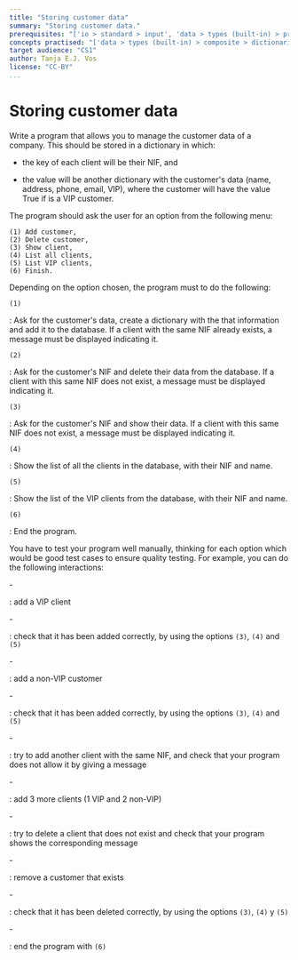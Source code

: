 ```yaml
---
title: "Storing customer data"
summary: "Storing customer data."
prerequisites: "['io > standard > input', 'data > types (built-in) > primitive > numeric', 'data > types (built-in) > composite > sequences > strings', 'imperative programming > variables > variable declaration', 'imperative programming > variables > assignment']"
concepts practised: "['data > types (built-in) > composite > dictionaries', 'control flow > conditionals', 'control flow > loops']"
target audience: "CS1"
author: Tanja E.J. Vos
license: "CC-BY"
...
```


# Storing customer data

Write a program that allows you to manage the customer data of a
company. This should be stored in a dictionary in which:

-   the key of each client will be their NIF, and

-   the value will be another dictionary with the customer's data
    (name, address, phone, email, VIP), where the customer will have
    the value True if is a VIP customer.

The program should ask the user for an option from the following
menu:

    (1) Add customer,
    (2) Delete customer,
    (3) Show client,
    (4) List all clients,
    (5) List VIP clients,
    (6) Finish.

Depending on the option chosen, the program must to do the
following:

`(1)`

:   Ask for the customer's data, create a dictionary with the that
    information and add it to the database. If a client with the
    same NIF already exists, a message must be displayed indicating
    it.

`(2)`

:   Ask for the customer's NIF and delete their data from the
    database. If a client with this same NIF does not exist, a
    message must be displayed indicating it.

`(3)`

:   Ask for the customer's NIF and show their data. If a client with
    this same NIF does not exist, a message must be displayed
    indicating it.

`(4)`

:   Show the list of all the clients in the database, with their NIF
    and name.

`(5)`

:   Show the list of the VIP clients from the database, with their
    NIF and name.

`(6)`

:   End the program.

You have to test your program well manually, thinking for each
option which would be good test cases to ensure quality testing. For
example, you can do the following interactions:

\-

:   add a VIP client

\-

:   check that it has been added correctly, by using the options
    `(3)`, `(4)` and `(5)`

\-

:   add a non-VIP customer

\-

:   check that it has been added correctly, by using the options
    `(3)`, `(4)` and `(5)`

\-

:   try to add another client with the same NIF, and check that your
    program does not allow it by giving a message

\-

:   add 3 more clients (1 VIP and 2 non-VIP)

\-

:   try to delete a client that does not exist and check that your
    program shows the corresponding message

\-

:   remove a customer that exists

\-

:   check that it has been deleted correctly, by using the options
    `(3)`, `(4)` y `(5)`

\-

:   end the program with `(6)`
